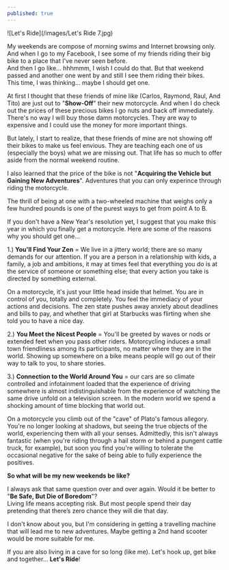 ```yaml
---
published: true
---
```

![Let's Ride](/images/Let's Ride 7.jpg)

My weekends are compose of morning swims and Internet browsing only. And when I go to my Facebook, I see some of my friends riding their big bike to a place that I've never seen before.   
And then I go like... hhhmmm, I wish I could do that. But that weekend passed and another one went by and still I see them riding their bikes.   
This time, I was thinking... maybe I should get one.

At first I thought that these friends of mine like (Carlos, Raymond, Raul, And Tito) are just out to "**Show-Off**" their new motorcycle. And when I do check out the prices of these precious bikes I go nuts and back off immediately.
There's no way I will buy those damn motorcycles. They are way to expensive and I could use the money for more important things.

But lately, I start to realize, that these friends of mine are not showing off their bikes to make us feel envious. They are teaching each one of us (especially the boys) what we are missing out. That life has so much to offer aside from the normal weekend routine.

I also learned that the price of the bike is not "**Acquiring the Vehicle but Gaining New Adventures**". Adventures that you can only experince through riding the motorcycle. 

The thrill of being at one with a two-wheeled machine that weighs only a few hundred pounds is one of the purest ways to get from point A to B. 

If you don't have a New Year's resolution yet, I suggest that you make this year in which you finally get a motorcycle. Here are some of the reasons why you should get one...

1.) **You'll Find Your Zen** = We live in a jittery world; there are so many demands for our attention. If you are a person in a relationship with kids, a family, a job and ambitions, it may at times feel that everything you do is at the service of someone or something else; that every action you take is directed by something external.

On a motorcycle, it's just your little head inside that helmet. You are in control of you, totally and completely. You feel the immediacy of your actions and decisions. The zen state pushes away anxiety about deadlines and bills to pay, and whether that girl at Starbucks was flirting when she told you to have a nice day.

2.) **You Meet the Nicest People** = You'll be greeted by waves or nods or extended feet when you pass other riders. Motorcycling induces a small town friendliness among its participants, no matter where they are in the world. Showing up somewhere on a bike means people will go out of their way to talk to you, to share stories.

3.) **Connection to the World Around You** =  our cars are so climate controlled and infotainment loaded that the experience of driving somewhere is almost indistinguishable from the experience of watching the same drive unfold on a television screen. In the modern world we spend a shocking amount of time blocking that world out.

On a motorcycle you climb out of the "cave" of Plato's famous allegory. You're no longer looking at shadows, but seeing the true objects of the world, experiencing them with all your senses. Admittedly, this isn't always fantastic (when you're riding through a hail storm or behind a pungent cattle truck, for example), but soon you find you're willing to tolerate the occasional negative for the sake of being able to fully experience the positives.

**So what will be my new weekends be like?**

I always ask that same question over and over again. Would it be better to "**Be Safe, But Die of Boredom**"?   
Living life means accepting risk. But most people spend their day pretending that there’s zero chance they will die that day.

I don't know about you, but I'm considering in getting a travelling machine that will lead me to new adventures. Maybe getting a 2nd hand scooter would be more suitable for me. 

If you are also living in a cave for so long (like me). Let's hook up, get bike and together... **Let's Ride**!
